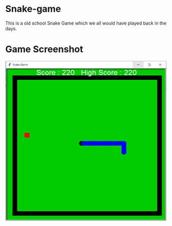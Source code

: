 # Snake-game
This is a old school Snake Game which we all would have played back in the days.

# Game Screenshot
<img src ="Snake-game-ss.jpg" height="500" width="600">
